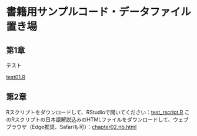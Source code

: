 # 書籍用サンプルコード・データファイル置き場

## 第1章
テスト

[test01.R](https://tksmiki.github.io/test_R/test01.R)

## 第2章
Rスクリプトをダウンロードして、RStudioで開いてください：[test_rscript.R](https://tksmiki.github.io/test_R/test_rscript.R)
このRスクリプトの日本語解説込みのHTMLファイルをダウンロードして、ウェブブラウザ（Edge推奨、Safariも可）：[chapter02.nb.html](https://tksmiki.github.io/test_R/chapter02.nb.html)
